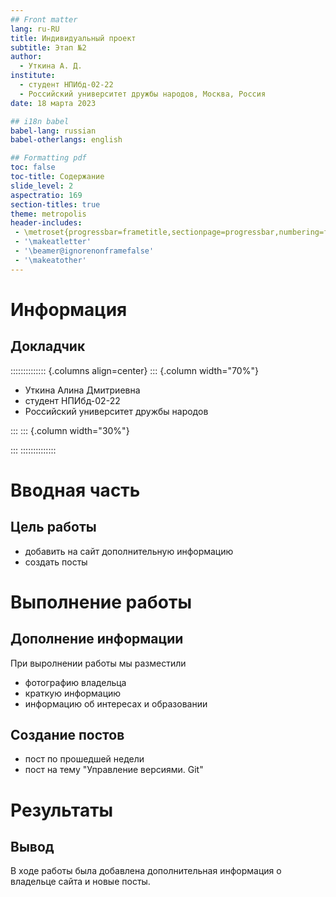 ```yaml
---
## Front matter
lang: ru-RU
title: Индивидуальный проект
subtitle: Этап №2
author:
  - Уткина А. Д.
institute:
  - студент НПИбд-02-22
  - Российский университет дружбы народов, Москва, Россия
date: 18 марта 2023

## i18n babel
babel-lang: russian
babel-otherlangs: english

## Formatting pdf
toc: false
toc-title: Содержание
slide_level: 2
aspectratio: 169
section-titles: true
theme: metropolis
header-includes:
 - \metroset{progressbar=frametitle,sectionpage=progressbar,numbering=fraction}
 - '\makeatletter'
 - '\beamer@ignorenonframefalse'
 - '\makeatother'
---
```


# Информация

## Докладчик

:::::::::::::: {.columns align=center}
::: {.column width="70%"}

  * Уткина Алина Дмитриевна
  * студент НПИбд-02-22
  * Российский университет дружбы народов
  
:::
::: {.column width="30%"}

:::
::::::::::::::

# Вводная часть

## Цель работы 

- добавить на сайт дополнительную информацию
- создать посты

# Выполнение работы

## Дополнение информации

При выролнении работы мы разместили

- фотографию владельца
- краткую информацию 
- информацию об интересах и образовании

## Создание постов

- пост по прошедшей недели
- пост на тему "Управление версиями. Git"

# Результаты

## Вывод

В ходе работы была добавлена дополнительная информация о владельце сайта и новые посты.



